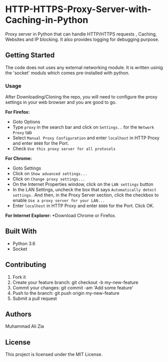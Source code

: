 # HTTP-HTTPS-Proxy-Server-with-Caching-in-Python

Proxy server in Python that can handle HTTP/HTTPS requests , Caching, Websites and IP blocking. It also provides logging for debugging purpose.


## Getting Started
 
The code does not uses any external networking module. It is written usinig the 'socket' moduls which comes pre-installed with python.


### Usage

After Downloading/Cloning the repo, you will need to configure the proxy settings in your web browser and you are good to go.

**For Firefox:**
* Goto Options
* Type `proxy` in the search bar and click on `Settings..` for the  `Network Proxy` tab
* Select `Manual Proxy Configuration` and enter `localhost` in HTTP Proxy and enter `8080` for the Port.
* Check `Use this proxy server for all protocols`

**For Chrome:**
* Goto Settings
* Click on `Show advanced settings...`
* Click on `Change proxy settings...`
* On the Internet Properties window, click on the `LAN settings` button
* In the LAN Settings, uncheck the box that says `Automatically detect settings.` And then, in the Proxy Server section, click the checkbox to enable `Use a proxy server for your LAN...`
* Enter `localhost` in HTTP Proxy and enter `8080` for the Port. Click OK.

**For Internet Explorer:**
*Download Chrome or Firefox.


## Built With

* Python 3.6
* Socket

## Contributing

1. Fork it
2. Create your feature branch: git checkout -b my-new-feature
3. Commit your changes: git commit -am 'Add some feature'
4. Push to the branch: git push origin my-new-feature
5. Submit a pull request

## Authors

Muhammad Ali Zia

## License

This project is licensed under the MIT License.

